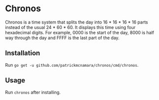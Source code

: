 # Chronos

Chronos is a time system that splits the day into 16 * 16 * 16 * 16 parts instead of the usual 24 * 60 * 60. It displays this time using four hexadecimal digits. For example, 0000 is the start of the day, 8000 is half way through the day and FFFF is the last part of the day.

## Installation

Run `go get -u github.com/patrickmcnamara/chronos/cmd/chronos`.

## Usage

Run `chronos` after installing.
